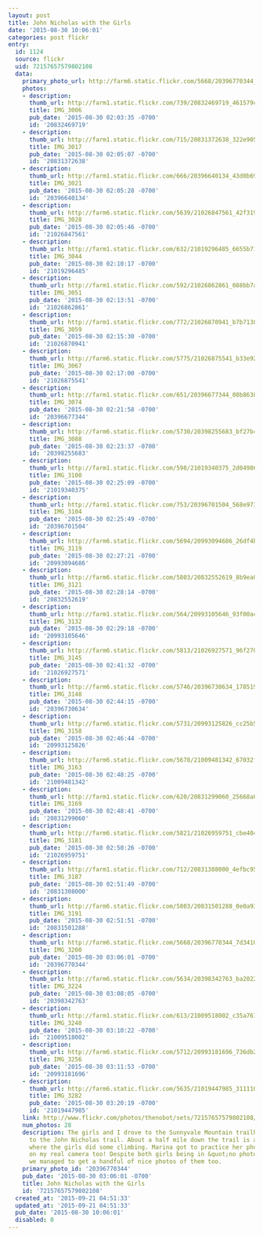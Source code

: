```yaml
---
layout: post
title: John Nicholas with the Girls
date: '2015-08-30 10:06:01'
categories: post flickr
entry:
  id: 1124
  source: flickr
  uid: 72157657579802108
  data:
    primary_photo_url: http://farm6.static.flickr.com/5668/20396770344_7d3410f91c_m.jpg
    photos:
    - description: 
      thumb_url: http://farm1.static.flickr.com/739/20832469719_461579ca58_s.jpg
      title: IMG_3006
      pub_date: '2015-08-30 02:03:35 -0700'
      id: '20832469719'
    - description: 
      thumb_url: http://farm1.static.flickr.com/715/20831372638_322e9050a4_s.jpg
      title: IMG_3017
      pub_date: '2015-08-30 02:05:07 -0700'
      id: '20831372638'
    - description: 
      thumb_url: http://farm1.static.flickr.com/666/20396640134_43d0b696ec_s.jpg
      title: IMG_3021
      pub_date: '2015-08-30 02:05:28 -0700'
      id: '20396640134'
    - description: 
      thumb_url: http://farm6.static.flickr.com/5639/21026847561_42f319c316_s.jpg
      title: IMG_3028
      pub_date: '2015-08-30 02:05:46 -0700'
      id: '21026847561'
    - description: 
      thumb_url: http://farm1.static.flickr.com/632/21019296485_6655b71333_s.jpg
      title: IMG_3044
      pub_date: '2015-08-30 02:10:17 -0700'
      id: '21019296485'
    - description: 
      thumb_url: http://farm1.static.flickr.com/592/21026862861_088bb7a7c9_s.jpg
      title: IMG_3051
      pub_date: '2015-08-30 02:13:51 -0700'
      id: '21026862861'
    - description: 
      thumb_url: http://farm1.static.flickr.com/772/21026870941_b7b71387c1_s.jpg
      title: IMG_3059
      pub_date: '2015-08-30 02:15:30 -0700'
      id: '21026870941'
    - description: 
      thumb_url: http://farm6.static.flickr.com/5775/21026875541_b33e9240fc_s.jpg
      title: IMG_3067
      pub_date: '2015-08-30 02:17:00 -0700'
      id: '21026875541'
    - description: 
      thumb_url: http://farm1.static.flickr.com/651/20396677344_08b86386b4_s.jpg
      title: IMG_3074
      pub_date: '2015-08-30 02:21:58 -0700'
      id: '20396677344'
    - description: 
      thumb_url: http://farm6.static.flickr.com/5730/20398255683_bf27b40389_s.jpg
      title: IMG_3088
      pub_date: '2015-08-30 02:23:37 -0700'
      id: '20398255683'
    - description: 
      thumb_url: http://farm1.static.flickr.com/598/21019340375_2d04986cba_s.jpg
      title: IMG_3100
      pub_date: '2015-08-30 02:25:09 -0700'
      id: '21019340375'
    - description: 
      thumb_url: http://farm1.static.flickr.com/753/20396701504_568e9735f4_s.jpg
      title: IMG_3104
      pub_date: '2015-08-30 02:25:49 -0700'
      id: '20396701504'
    - description: 
      thumb_url: http://farm6.static.flickr.com/5694/20993094686_26df4bb5d9_s.jpg
      title: IMG_3119
      pub_date: '2015-08-30 02:27:21 -0700'
      id: '20993094686'
    - description: 
      thumb_url: http://farm6.static.flickr.com/5803/20832552619_8b9ea0ba20_s.jpg
      title: IMG_3121
      pub_date: '2015-08-30 02:28:14 -0700'
      id: '20832552619'
    - description: 
      thumb_url: http://farm1.static.flickr.com/564/20993105646_93f00ac30f_s.jpg
      title: IMG_3132
      pub_date: '2015-08-30 02:29:18 -0700'
      id: '20993105646'
    - description: 
      thumb_url: http://farm6.static.flickr.com/5813/21026927571_96f270ca4a_s.jpg
      title: IMG_3145
      pub_date: '2015-08-30 02:41:32 -0700'
      id: '21026927571'
    - description: 
      thumb_url: http://farm6.static.flickr.com/5746/20396730634_1785191d08_s.jpg
      title: IMG_3148
      pub_date: '2015-08-30 02:44:15 -0700'
      id: '20396730634'
    - description: 
      thumb_url: http://farm6.static.flickr.com/5731/20993125826_cc25b5ed23_s.jpg
      title: IMG_3158
      pub_date: '2015-08-30 02:46:44 -0700'
      id: '20993125826'
    - description: 
      thumb_url: http://farm6.static.flickr.com/5678/21009481342_67032f0638_s.jpg
      title: IMG_3163
      pub_date: '2015-08-30 02:48:25 -0700'
      id: '21009481342'
    - description: 
      thumb_url: http://farm1.static.flickr.com/620/20831299060_25668a825b_s.jpg
      title: IMG_3169
      pub_date: '2015-08-30 02:48:41 -0700'
      id: '20831299060'
    - description: 
      thumb_url: http://farm6.static.flickr.com/5821/21026959751_cbe404e288_s.jpg
      title: IMG_3181
      pub_date: '2015-08-30 02:50:26 -0700'
      id: '21026959751'
    - description: 
      thumb_url: http://farm1.static.flickr.com/712/20831308000_4efbc9516f_s.jpg
      title: IMG_3187
      pub_date: '2015-08-30 02:51:49 -0700'
      id: '20831308000'
    - description: 
      thumb_url: http://farm6.static.flickr.com/5803/20831501288_0e0a9344c1_s.jpg
      title: IMG_3191
      pub_date: '2015-08-30 02:51:51 -0700'
      id: '20831501288'
    - description: 
      thumb_url: http://farm6.static.flickr.com/5668/20396770344_7d3410f91c_s.jpg
      title: IMG_3200
      pub_date: '2015-08-30 03:06:01 -0700'
      id: '20396770344'
    - description: 
      thumb_url: http://farm6.static.flickr.com/5634/20398342763_ba2022c6f9_s.jpg
      title: IMG_3224
      pub_date: '2015-08-30 03:08:05 -0700'
      id: '20398342763'
    - description: 
      thumb_url: http://farm1.static.flickr.com/613/21009518002_c35a761bc8_s.jpg
      title: IMG_3240
      pub_date: '2015-08-30 03:10:22 -0700'
      id: '21009518002'
    - description: 
      thumb_url: http://farm6.static.flickr.com/5712/20993181696_736db283c7_s.jpg
      title: IMG_3256
      pub_date: '2015-08-30 03:11:53 -0700'
      id: '20993181696'
    - description: 
      thumb_url: http://farm6.static.flickr.com/5635/21019447985_31111076f3_s.jpg
      title: IMG_3282
      pub_date: '2015-08-30 03:20:19 -0700'
      id: '21019447985'
    link: http://www.flickr.com/photos/thenobot/sets/72157657579802108/
    num_photos: 28
    description: The girls and I drove to the Sunnyvale Mountain trailhead and hiked
      to the John Nicholas trail. About a half mile down the trail is a cool rock
      where the girls did some climbing. Marina got to practice her photography skills
      on my real camera too! Despite both girls being in &quot;no photos&quot; mode,
      we managed to get a handful of nice photos of them too.
    primary_photo_id: '20396770344'
    pub_date: '2015-08-30 03:06:01 -0700'
    title: John Nicholas with the Girls
    id: '72157657579802108'
  created_at: '2015-09-21 04:51:33'
  updated_at: '2015-09-21 04:51:33'
  pub_date: '2015-08-30 10:06:01'
  disabled: 0
---
```

